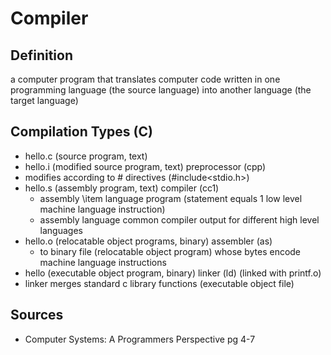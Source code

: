 # Compiler

## Definition

a computer program that translates computer code written in one programming language (the source language) into another language (the target language)

## Compilation Types (C)

* hello.c (source program, text)
* hello.i (modified source program, text) preprocessor (cpp)
* modifies according to # directives (#include<stdio.h>)
* hello.s (assembly program, text) compiler (cc1)
  * assembly  \item language program (statement equals 1 low level machine language instruction)
  * assembly language common compiler output for different high level languages
* hello.o (relocatable object programs, binary) assembler (as)
  * to binary file (relocatable object program) whose bytes encode machine language instructions
 * hello (executable object program, binary) linker (ld) (linked with printf.o)
  * linker merges standard c library functions (executable object file)

## Sources

* Computer Systems: A Programmers Perspective pg 4-7
